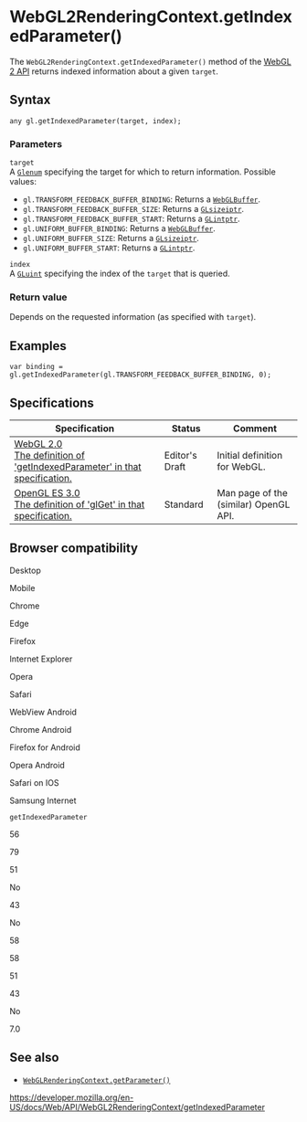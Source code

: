 WebGL2RenderingContext.getIndexedParameter()
============================================

The `WebGL2RenderingContext.getIndexedParameter()` method of the [WebGL 2 API](../webgl_api) returns indexed information about a given `target`.

Syntax
------

    any gl.getIndexedParameter(target, index);

### Parameters

`target`  
A [`Glenum`](../webgl_api/types) specifying the target for which to return information. Possible values:

-   `gl.TRANSFORM_FEEDBACK_BUFFER_BINDING`: Returns a [`WebGLBuffer`](../webglbuffer).
-   `gl.TRANSFORM_FEEDBACK_BUFFER_SIZE`: Returns a [`GLsizeiptr`](../webgl_api/types).
-   `gl.TRANSFORM_FEEDBACK_BUFFER_START`: Returns a [`GLintptr`](../webgl_api/types).
-   `gl.UNIFORM_BUFFER_BINDING`: Returns a [`WebGLBuffer`](../webglbuffer).
-   `gl.UNIFORM_BUFFER_SIZE`: Returns a [`GLsizeiptr`](../webgl_api/types).
-   `gl.UNIFORM_BUFFER_START`: Returns a [`GLintptr`](../webgl_api/types).

`index`  
A [`GLuint`](../webgl_api/types) specifying the index of the `target` that is queried.

### Return value

Depends on the requested information (as specified with `target`).

Examples
--------

    var binding = gl.getIndexedParameter(gl.TRANSFORM_FEEDBACK_BUFFER_BINDING, 0);

Specifications
--------------

<table><thead><tr class="header"><th>Specification</th><th>Status</th><th>Comment</th></tr></thead><tbody><tr class="odd"><td><a href="https://www.khronos.org/registry/webgl/specs/latest/2.0/#3.7.2">WebGL 2.0<br />
<span class="small">The definition of 'getIndexedParameter' in that specification.</span></a></td><td><span class="spec-ed">Editor's Draft</span></td><td>Initial definition for WebGL.</td></tr><tr class="even"><td><a href="https://www.khronos.org/opengles/sdk/docs/man3/html/glGet.xhtml">OpenGL ES 3.0<br />
<span class="small">The definition of 'glGet' in that specification.</span></a></td><td><span class="spec-standard">Standard</span></td><td>Man page of the (similar) OpenGL API.</td></tr></tbody></table>

Browser compatibility
---------------------

Desktop

Mobile

Chrome

Edge

Firefox

Internet Explorer

Opera

Safari

WebView Android

Chrome Android

Firefox for Android

Opera Android

Safari on IOS

Samsung Internet

`getIndexedParameter`

56

79

51

No

43

No

58

58

51

43

No

7.0

See also
--------

-   [`WebGLRenderingContext.getParameter()`](../webglrenderingcontext/getparameter)

<a href="https://developer.mozilla.org/en-US/docs/Web/API/WebGL2RenderingContext/getIndexedParameter" class="_attribution-link">https://developer.mozilla.org/en-US/docs/Web/API/WebGL2RenderingContext/getIndexedParameter</a>
